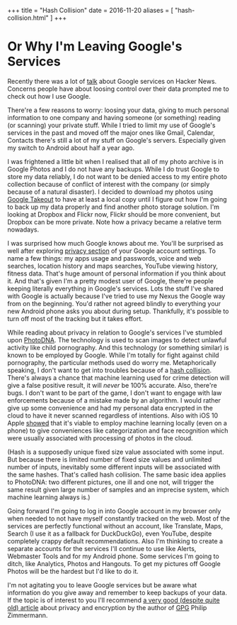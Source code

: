 +++
title = "Hash Collision"
date = 2016-11-20
aliases = [ "hash-collision.html" ]
+++

# Or Why I'm Leaving Google's Services

Recently there was a lot of [talk](https://news.ycombinator.com/item?id=12972554) about Google services on Hacker News. Concerns people have about loosing control over their data prompted me to check out how I use Google.

There're a few reasons to worry: loosing your data, giving to much personal information to one company and having someone (or something) reading (or scanning) your private stuff. While I tried to limit my use of Google's services in the past and moved off the major ones like Gmail, Calendar, Contacts there's still a lot of my stuff on Google's servers. Especially given my switch to Android about half a year ago.

I was frightened a little bit when I realised that all of my photo archive is in Google Photos and I do not have any backups. While I do trust Google to store my data reliably, I do not want to be denied access to my entire photo collection because of conflict of interest with the company (or simply because of a natural disaster). I decided to download my photos using [Google Takeout](https://google.com/settings/takeout) to have at least a local copy until I figure out how I'm going to back up my data properly and find another photo storage solution. I'm looking at Dropbox and Flickr now, Flickr should be more convenient, but Dropbox can be more private. Note how a privacy became a relative term nowadays.

I was surprised how much Google knows about me. You'll be surprised as well after exploring [privacy section](https://myaccount.google.com/privacy) of your Google account settings. To name a few things: my apps usage and passwords, voice and web searches, location history and maps searches, YouTube viewing history, fitness data. That's huge amount of personal information if you think about it. And that's given I'm a pretty modest user of Google, there're people keeping literally everything in Google's services. Lots the stuff I've shared with Google is actually because I've tried to use my Nexus the Google way from on the beginning. You'd rather not agreed blindly to everything your new Android phone asks you about during setup. Thankfully, it's possible to turn off most of the tracking but it takes effort.

While reading about privacy in relation to Google's services I've stumbled upon [PhotoDNA](https://en.wikipedia.org/wiki/PhotoDNA). The technology is used to scan images to detect unlawful activity like child pornography. And this technology (or something similar) is known to be employed by Google. While I'm totally for fight against child pornography, the particular methods used do worry me. Metaphorically speaking, I don't want to get into troubles because of a [hash collision](https://en.wikipedia.org/wiki/Hash_collision). There's always a chance that machine learning used for crime detection will give a false positive result, it will _never_ be 100% accurate. Also, there're bugs. I don't want to be part of the game, I don't want to engage with law enforcements because of a mistake made by an algorithm. I would rather give up some convenience and had my personal data encrypted in the cloud to have it never scanned regardless of intentions. Also with iOS 10 Apple [showed](http://www.macrumors.com/2016/06/15/see-ios-10s-new-photos-app-in-action/) that it's viable to employ machine learning locally (even on a phone) to give conveniences like categorization and face recognition which were usually associated with processing of photos in the cloud.

(Hash is a supposedly unique fixed size value associated with some input. But because there is limited number of fixed size values and unlimited number of inputs, inevitably some different inputs will be associated with the same hashes. That's called hash collision. The same basic idea applies to PhotoDNA: two different pictures, one ill and one not, will trigger the same result given large number of samples and an imprecise system, which machine learning always is.)

Going forward I'm going to log in into Google account in my browser only when needed to not have myself constantly tracked on the web. Most of the services are perfectly functional without an account, like Translate, Maps, Search (I use it as a fallback for DuckDuckGo), even YouTube, despite completely crappy default recommendations. Also I'm thinking to create a separate accounts for the services I'll continue to use like Alerts, Webmaster Tools and for my Android phone. Some services I'm going to ditch, like Analytics, Photos and Hangouts. To get my pictures off Google Photos will be the hardest but I'd like to do it.

I'm not agitating you to leave Google services but be aware what information do you give away and remember to keep backups of your data. If the topic is of interest to you I'll recommend [a very good (despite quite old) article](https://www.philzimmermann.com/EN/essays/WhyIWrotePGP.html) about privacy and encryption by the author of [GPG](https://en.wikipedia.org/wiki/Pretty_Good_Privacy) Philip Zimmermann.
